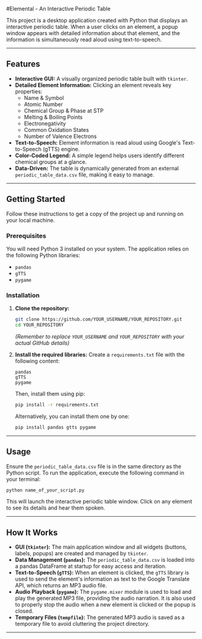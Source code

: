 #Elemental - An Interactive Periodic Table

This project is a desktop application created with Python that displays an interactive periodic table. When a user clicks on an element, a popup window appears with detailed information about that element, and the information is simultaneously read aloud using text-to-speech.

---

## Features

*   **Interactive GUI:** A visually organized periodic table built with `tkinter`.
*   **Detailed Element Information:** Clicking an element reveals key properties:
    *   Name & Symbol
    *   Atomic Number
    *   Chemical Group & Phase at STP
    *   Melting & Boiling Points
    *   Electronegativity
    *   Common Oxidation States
    *   Number of Valence Electrons
*   **Text-to-Speech:** Element information is read aloud using Google's Text-to-Speech (gTTS) engine.
*   **Color-Coded Legend:** A simple legend helps users identify different chemical groups at a glance.
*   **Data-Driven:** The table is dynamically generated from an external `periodic_table_data.csv` file, making it easy to manage.

---

## Getting Started

Follow these instructions to get a copy of the project up and running on your local machine.

### Prerequisites

You will need Python 3 installed on your system. The application relies on the following Python libraries:

*   `pandas`
*   `gTTS`
*   `pygame`

### Installation

1.  **Clone the repository:**
    ```sh
    git clone https://github.com/YOUR_USERNAME/YOUR_REPOSITORY.git
    cd YOUR_REPOSITORY
    ```
    *(Remember to replace `YOUR_USERNAME` and `YOUR_REPOSITORY` with your actual GitHub details)*

2.  **Install the required libraries:**
    Create a `requirements.txt` file with the following content:
    ```
    pandas
    gTTS
    pygame
    ```
    Then, install them using pip:
    ```sh
    pip install -r requirements.txt
    ```
    Alternatively, you can install them one by one:
    ```sh
    pip install pandas gtts pygame
    ```

---

## Usage

Ensure the `periodic_table_data.csv` file is in the same directory as the Python script. To run the application, execute the following command in your terminal:

```sh
python name_of_your_script.py
```

This will launch the interactive periodic table window. Click on any element to see its details and hear them spoken.

---

## How It Works

*   **GUI (`tkinter`):** The main application window and all widgets (buttons, labels, popups) are created and managed by `tkinter`.
*   **Data Management (`pandas`):** The `periodic_table_data.csv` is loaded into a pandas DataFrame at startup for easy access and iteration.
*   **Text-to-Speech (`gTTS`):** When an element is clicked, the `gTTS` library is used to send the element's information as text to the Google Translate API, which returns an MP3 audio file.
*   **Audio Playback (`pygame`):** The `pygame.mixer` module is used to load and play the generated MP3 file, providing the audio narration. It is also used to properly stop the audio when a new element is clicked or the popup is closed.
*   **Temporary Files (`tempfile`):** The generated MP3 audio is saved as a temporary file to avoid cluttering the project directory.

---
